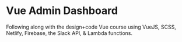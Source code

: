 # Vue Admin Dashboard
Following along with the design+code Vue course using VueJS, SCSS, Netlify, Firebase, the Slack API, & Lambda functions.